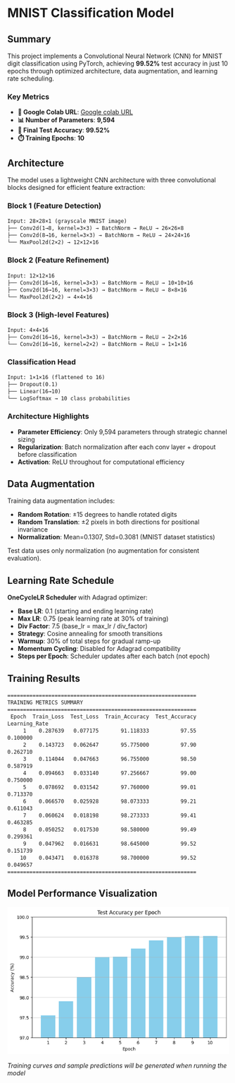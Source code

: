 # MNIST Classification Model

## **Summary**
This project implements a Convolutional Neural Network (CNN) for MNIST digit classification using PyTorch, achieving **99.52%** test accuracy in just 10 epochs through optimized architecture, data augmentation, and learning rate scheduling.

### **Key Metrics**
- **🔗 Google Colab URL**: [Google colab URL](https://colab.research.google.com/drive/1DR63wMR3Dxer-H4fzi1HdDCeBLH6meW_#scrollTo=66OCGkHhRWov)
- **📊 Number of Parameters**: **9,594**
- **🎯 Final Test Accuracy**: **99.52%**
- **⏱️ Training Epochs**: **10**

## **Architecture**

The model uses a lightweight CNN architecture with three convolutional blocks designed for efficient feature extraction:

### **Block 1 (Feature Detection)**
```
Input: 28×28×1 (grayscale MNIST image)
├── Conv2d(1→8, kernel=3×3) → BatchNorm → ReLU → 26×26×8
├── Conv2d(8→16, kernel=3×3) → BatchNorm → ReLU → 24×24×16
└── MaxPool2d(2×2) → 12×12×16
```

### **Block 2 (Feature Refinement)**
```
Input: 12×12×16
├── Conv2d(16→16, kernel=3×3) → BatchNorm → ReLU → 10×10×16
├── Conv2d(16→16, kernel=3×3) → BatchNorm → ReLU → 8×8×16
└── MaxPool2d(2×2) → 4×4×16
```

### **Block 3 (High-level Features)**
```
Input: 4×4×16
├── Conv2d(16→16, kernel=3×3) → BatchNorm → ReLU → 2×2×16
└── Conv2d(16→16, kernel=2×2) → BatchNorm → ReLU → 1×1×16
```

### **Classification Head**
```
Input: 1×1×16 (flattened to 16)
├── Dropout(0.1)
├── Linear(16→10)
└── LogSoftmax → 10 class probabilities
```

### **Architecture Highlights**
- **Parameter Efficiency**: Only 9,594 parameters through strategic channel sizing
- **Regularization**: Batch normalization after each conv layer + dropout before classification
- **Activation**: ReLU throughout for computational efficiency

## **Data Augmentation**
Training data augmentation includes:
- **Random Rotation**: ±15 degrees to handle rotated digits
- **Random Translation**: ±2 pixels in both directions for positional invariance
- **Normalization**: Mean=0.1307, Std=0.3081 (MNIST dataset statistics)

Test data uses only normalization (no augmentation for consistent evaluation).

## **Learning Rate Schedule**
**OneCycleLR Scheduler** with Adagrad optimizer:
- **Base LR**: 0.1 (starting and ending learning rate)
- **Max LR**: 0.75 (peak learning rate at 30% of training)
- **Div Factor**: 7.5 (base_lr = max_lr / div_factor)
- **Strategy**: Cosine annealing for smooth transitions
- **Warmup**: 30% of total steps for gradual ramp-up
- **Momentum Cycling**: Disabled for Adagrad compatibility
- **Steps per Epoch**: Scheduler updates after each batch (not epoch)

## **Training Results**

```
============================================================
TRAINING METRICS SUMMARY
============================================================
 Epoch  Train_Loss  Test_Loss  Train_Accuracy  Test_Accuracy  Learning_Rate
     1    0.287639   0.077175       91.118333          97.55       0.100000
     2    0.143723   0.062647       95.775000          97.90       0.262710
     3    0.114044   0.047663       96.755000          98.50       0.587919
     4    0.094663   0.033140       97.256667          99.00       0.750000
     5    0.078692   0.031542       97.760000          99.01       0.713370
     6    0.066570   0.025928       98.073333          99.21       0.611043
     7    0.060624   0.018198       98.273333          99.41       0.463285
     8    0.050252   0.017530       98.580000          99.49       0.299361
     9    0.047962   0.016631       98.645000          99.52       0.151739
    10    0.043471   0.016378       98.700000          99.52       0.049657
============================================================
```

## **Model Performance Visualization**
![Accuracy and Loss Curves](predictions_visualization.png)

*Training curves and sample predictions will be generated when running the model*
